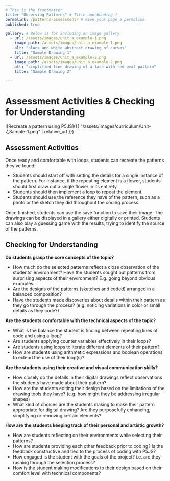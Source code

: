 ```yaml
---
# This is the frontmatter
title: "Observing Patterns" # Title and Heading 1
permalink: /patterns-assessment/ # Give your page a permalink
published: true

gallery: # Below is for including an image gallery
  - url: /assets/images/unit_a_example-1.png
    image_path: /assets/images/unit_a_example-1.png
    alt: "black and white abstract drawing of curves"
    title: "Sample Drawing 1"
  - url: /assets/images/unit_a_example-2.png
    image_path: /assets/images/unit_a_example-2.png
    alt: "simplified line drawing of a face with red oval pattern"
    title: "Sample Drawing 2"

---
```

# Assessment Activities & Checking for Understanding
![Recreate a pattern using P5JS]({{ "/assets/images/curriculum/Unit-7_Sample-1.png" | relative_url }})
## Assessment Activities

Once ready and comfortable with loops, students can recreate the patterns they’ve found:
* Students should start off with setting the details for a single instance of the pattern. For instance, if the repeating element is a flower, students should first draw out a single flower in its entirety.
* Students should then implement a loop to repeat the element. 
* Students should use the reference they have of the pattern, such as a photo or the sketch they did throughout the coding process.
	
Once finished, students can use the save function to save their image. The drawings can be displayed in a gallery either digitally or printed. Students can also play a guessing game with the results, trying to identify the source of the patterns.


## Checking for Understanding

**Do students grasp the core concepts of the topic?**
- How much do the selected patterns reflect a close observation of the students’ environment? Have the students sought out patterns from surprising aspects of their environment? E.g. going beyond obvious examples. 
- Are the designs of the patterns (sketches and coded) arranged in a balanced composition?
- Have the students made discoveries about details within their pattern as they go through the process? (e.g. noticing variations in color or small details as they code?)


**Are the students comfortable with the technical aspects of the topic?**
- What is the balance the student is finding between repeating lines of code and using a loop?
- Are students applying counter variables effectively in their loops?
- Are students using loops to iterate different elements of their pattern?
- How are students using arithmetic expressions and boolean operations to extend the use of their loop(s)?


**Are the students using their creative and visual communication skills?**
- How closely do the details in their digital drawings reflect observations the students have made about their pattern?
- How are the students editing their design based on the limitations of the drawing tools they have? (e.g. how might they be addressing irregular shapes)
- What kind of choices are the students making to make their pattern appropriate for digital drawing? Are they purposefully enhancing, simplifying or removing certain elements?


**How are the students keeping track of their personal and artistic growth?**
- How are students reflecting on their environments while selecting their patterns?
- How are students providing each other feedback prior to coding? Is the feedback constructive and tied to the process of coding with P5JS?
- How engaged is the student with the goals of the project? i.e. are they rushing through the selection process?
- How is the student making modifications to their design based on their comfort level with technical components?

